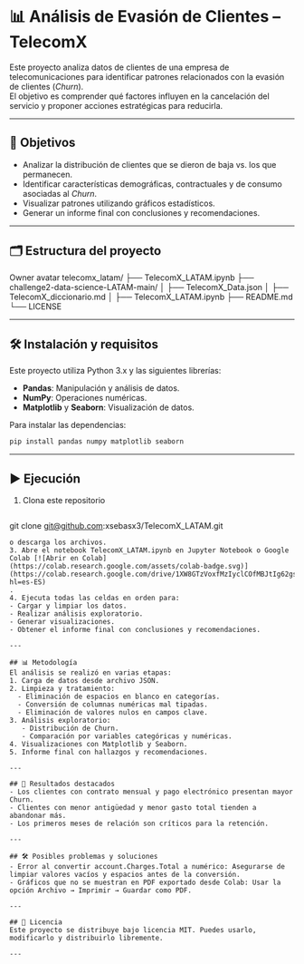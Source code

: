 # 📊 Análisis de Evasión de Clientes – TelecomX

Este proyecto analiza datos de clientes de una empresa de telecomunicaciones para identificar patrones relacionados con la evasión de clientes (*Churn*).  
El objetivo es comprender qué factores influyen en la cancelación del servicio y proponer acciones estratégicas para reducirla.

---

## 📌 Objetivos
- Analizar la distribución de clientes que se dieron de baja vs. los que permanecen.
- Identificar características demográficas, contractuales y de consumo asociadas al *Churn*.
- Visualizar patrones utilizando gráficos estadísticos.
- Generar un informe final con conclusiones y recomendaciones.

---

## 🗂️ Estructura del proyecto

Owner avatar
telecomx_latam/
├── TelecomX_LATAM.ipynb
├── challenge2-data-science-LATAM-main/ 
│   ├── TelecomX_Data.json
│   ├── TelecomX_diccionario.md
│   ├── TelecomX_LATAM.ipynb
├── README.md 
└── LICENSE 

---

## 🛠️ Instalación y requisitos
Este proyecto utiliza Python 3.x y las siguientes librerías:

- **Pandas**: Manipulación y análisis de datos.
- **NumPy**: Operaciones numéricas.
- **Matplotlib** y **Seaborn**: Visualización de datos.

Para instalar las dependencias:

```bash
pip install pandas numpy matplotlib seaborn
```
---

## ▶️ Ejecución
1. Clona este repositorio
   ```bash
  git clone git@github.com:xsebasx3/TelecomX_LATAM.git
   ```
o descarga los archivos.
3. Abre el notebook TelecomX_LATAM.ipynb en Jupyter Notebook o Google Colab [![Abrir en Colab](https://colab.research.google.com/assets/colab-badge.svg)](https://colab.research.google.com/drive/1XW8GTzVoxfMzIyclCOfMBJtIg62gszhf?hl=es-ES)
.
4. Ejecuta todas las celdas en orden para:
  - Cargar y limpiar los datos.
  - Realizar análisis exploratorio.
  - Generar visualizaciones.
  - Obtener el informe final con conclusiones y recomendaciones.

---

## 📊 Metodología
El análisis se realizó en varias etapas:
  1. Carga de datos desde archivo JSON.
  2. Limpieza y tratamiento:
     - Eliminación de espacios en blanco en categorías.
     - Conversión de columnas numéricas mal tipadas.
     - Eliminación de valores nulos en campos clave.
  3. Análisis exploratorio:
      - Distribución de Churn.
      - Comparación por variables categóricas y numéricas.
  4. Visualizaciones con Matplotlib y Seaborn.
  5. Informe final con hallazgos y recomendaciones.

---

## 📌 Resultados destacados
  - Los clientes con contrato mensual y pago electrónico presentan mayor Churn.
  - Clientes con menor antigüedad y menor gasto total tienden a abandonar más.
  - Los primeros meses de relación son críticos para la retención.

---

## 🛠️ Posibles problemas y soluciones
 - Error al convertir account.Charges.Total a numérico: Asegurarse de limpiar valores vacíos y espacios antes de la conversión.
- Gráficos que no se muestran en PDF exportado desde Colab: Usar la opción Archivo → Imprimir → Guardar como PDF.

---

## 📜 Licencia
Este proyecto se distribuye bajo licencia MIT. Puedes usarlo, modificarlo y distribuirlo libremente.

---

